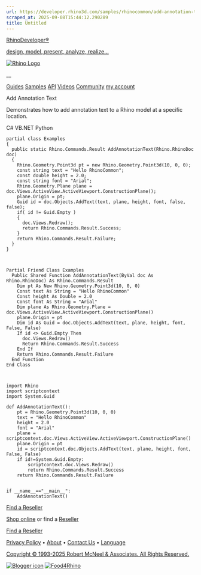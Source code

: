 ```yaml
---
url: https://developer.rhino3d.com/samples/rhinocommon/add-annotation-text/
scraped_at: 2025-09-08T15:44:12.290289
title: Untitled
---
```


[RhinoDeveloper®](/)

[design, model, present, analyze, realize...](/)

[![Rhino Logo](https://developer.rhino3d.com/images/rhinodevlogo.png)](/)

__

[Guides](https://developer.rhino3d.com/guides)
[Samples](https://developer.rhino3d.com/samples)
[API](https://developer.rhino3d.com/api)
[Videos](https://developer.rhino3d.com/videos)
[Community](https://discourse.mcneel.com/c/rhino-developer) [my account
](https://www.rhino3d.com/my-account/ "Manage your account, licenses, and
teams")

Add Annotation Text

Demonstrates how to add annotation text to a Rhino model at a specific
location.

C# VB.NET Python

    
    
    partial class Examples
    {
      public static Rhino.Commands.Result AddAnnotationText(Rhino.RhinoDoc doc)
      {
        Rhino.Geometry.Point3d pt = new Rhino.Geometry.Point3d(10, 0, 0);
        const string text = "Hello RhinoCommon";
        const double height = 2.0;
        const string font = "Arial";
        Rhino.Geometry.Plane plane = doc.Views.ActiveView.ActiveViewport.ConstructionPlane();
        plane.Origin = pt;
        Guid id = doc.Objects.AddText(text, plane, height, font, false, false);
        if( id != Guid.Empty )
        {
          doc.Views.Redraw();
          return Rhino.Commands.Result.Success;
        }
        return Rhino.Commands.Result.Failure;
      }
    }
    
    
    
    Partial Friend Class Examples
      Public Shared Function AddAnnotationText(ByVal doc As Rhino.RhinoDoc) As Rhino.Commands.Result
    	Dim pt As New Rhino.Geometry.Point3d(10, 0, 0)
    	Const text As String = "Hello RhinoCommon"
    	Const height As Double = 2.0
    	Const font As String = "Arial"
    	Dim plane As Rhino.Geometry.Plane = doc.Views.ActiveView.ActiveViewport.ConstructionPlane()
    	plane.Origin = pt
    	Dim id As Guid = doc.Objects.AddText(text, plane, height, font, False, False)
    	If id <> Guid.Empty Then
    	  doc.Views.Redraw()
    	  Return Rhino.Commands.Result.Success
    	End If
    	Return Rhino.Commands.Result.Failure
      End Function
    End Class
    
    
    
    import Rhino
    import scriptcontext
    import System.Guid
    
    def AddAnnotationText():
        pt = Rhino.Geometry.Point3d(10, 0, 0)
        text = "Hello RhinoCommon"
        height = 2.0
        font = "Arial"
        plane = scriptcontext.doc.Views.ActiveView.ActiveViewport.ConstructionPlane()
        plane.Origin = pt
        id = scriptcontext.doc.Objects.AddText(text, plane, height, font, False, False)
        if id!=System.Guid.Empty:
            scriptcontext.doc.Views.Redraw()
            return Rhino.Commands.Result.Success
        return Rhino.Commands.Result.Failure
    
    
    if __name__=="__main__":
        AddAnnotationText()
    

  

[Find a Reseller](https://www.rhino3d.com/sales)

[Shop online](https://www.rhino3d.com/store) or find a
[Reseller](https://www.rhino3d.com/sales)

[Find a Reseller](https://www.rhino3d.com/sales)

[Privacy Policy](https://www.rhino3d.com/privacy) •
[About](https://www.rhino3d.com/mcneel/about) • [Contact
Us](https://www.rhino3d.com/mcneel/contact) • [
Language](https://www.rhino3d.com/language "Change to a different region or
language")

[Copyright © 1993-2025 Robert McNeel & Associates. All Rights
Reserved.](https://www.rhino3d.com/mcneel/about)

[](https://www.facebook.com/McNeelRhinoceros/)
[](https://twitter.com/bobmcneel) [](https://www.linkedin.com/groups/75313/)
[](https://www.youtube.com/user/RhinoGuide/videos) [](https://vimeo.com/rhino)
[![Blogger
icon](https://developer.rhino3d.com/images/blogger.svg)](http://blog.rhino3d.com/)
[![Food4Rhino](https://developer.rhino3d.com/images/f4r_icon_01.svg)](https://www.food4rhino.com)

